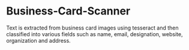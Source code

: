 # Business-Card-Scanner
Text is extracted from business card images using tesseract and then classified into various fields such as name, email, designation, website, organization and address.
